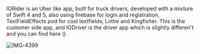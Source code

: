 IORider is an Uber like app, built for truck drivers, developed with a mixture of Swift 4 and 5, also using firebase for login and registration, TextFieldEffects pod for cool textfields, Lottie and Kingfisher. This is the customer side app, and IODriver is the driver app which is slightly differen't and you can find here ()

![IMG-4399](https://user-images.githubusercontent.com/30527861/60421505-44c62680-9bea-11e9-8422-c1c1b88fef4d.JPG)

